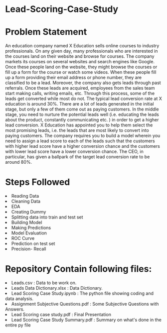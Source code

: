 # Lead-Scoring-Case-Study
<h1> Problem Statement </h1>
An education company named X Education sells online courses to industry professionals. On any given day, many professionals who are interested in the courses land on their website and browse for courses.
The company markets its courses on several websites and search engines like Google. Once these people land on the website, they might browse the courses or fill up a form for the course or watch some videos. When these people fill up a form providing their email address or phone number, they are classified to be a lead. Moreover, the company also gets leads through past referrals. Once these leads are acquired, employees from the sales team start making calls, writing emails, etc. Through this process, some of the leads get converted while most do not. The typical lead conversion rate at X education is around 30%.
There are a lot of leads generated in the initial stage, but only a few of them come out as paying customers. In the middle stage, you need to nurture the potential leads well (i.e. educating the leads about the product, constantly communicating etc. ) in order to get a higher lead conversion.
X Education has appointed you to help them select the most promising leads, i.e. the leads that are most likely to convert into paying customers. The company requires you to build a model wherein you need to assign a lead score to each of the leads such that the customers with higher lead score have a higher conversion chance and the customers with lower lead score have a lower conversion chance. The CEO, in particular, has given a ballpark of the target lead conversion rate to be around 80%.


<h1> Steps Followed </h1>
<li>Reading Data </li>
<li>Cleaning Data</li>
<li>EDA</li>
<li>Creating Dummy</li>
<li>Splitting data into train and test set</li>
<li>Building Model</li>
<li>Making Predictions</li>
<li>Model Evaluation</li>
<li>ROC Curve</li>
<li>Prediction on test set</li>
<li>Precision- Recall</li>

<h1> Repository Contain following files: </h1>
<li>Leads.csv : Data to be work on.</li>
<li>Leads Data Dictionary.xlsx : Data Dictionary. </li>
<li>Lead Scoring Case Study.ipynb : The python file showing coding and data analysis. </li>
<li>Assignment Subjective Questions.pdf : Some Subjective Questions with Answers. </li>
<li>Lead Scoring case study.pdf : Final Presentation </li>
<li>Lead Scoring Case Study Summary.pdf : Summary on what's done in the entire py file </li>


